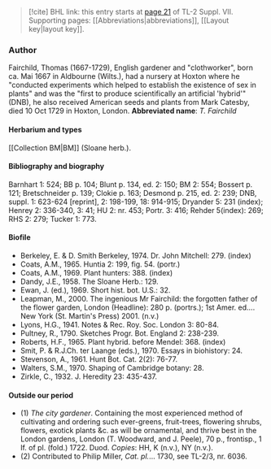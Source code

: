 > [!cite] BHL link: this entry starts at [page 21](https://www.biodiversitylibrary.org/page/33259525) of TL-2 Suppl. VII.
> Supporting pages: [[Abbreviations|abbreviations]], [[Layout key|layout key]].

### Author

Fairchild, Thomas (1667-1729), English gardener and "clothworker", born ca. Mai 1667 in Aldbourne (Wilts.), had a nursery at Hoxton where he "conducted experiments which helped to establish the existence of sex in plants" and was the "first to produce scientifically an artificial 'hybrid'" (DNB), he also received American seeds and plants from Mark Catesby, died 10 Oct 1729 in Hoxton, London. 
**Abbreviated name**: *T. Fairchild*

#### Herbarium and types

[[Collection BM|BM]] (Sloane herb.).

#### Bibliography and biography

Barnhart 1: 524; BB p. 104; Blunt p. 134, ed. 2: 150; BM 2: 554; Bossert p. 121; Bretschneider p. 139; Clokie p. 163; Desmond p. 215, ed. 2: 239; DNB, suppl. 1: 623-624 \[reprint\], 2: 198-199, 18: 914-915; Dryander 5: 231 (index); Henrey 2: 336-340, 3: 41; HU 2: nr. 453; Portr. 3: 416; Rehder 5(index): 269; RHS 2: 279; Tucker 1: 773.

#### Biofile

- Berkeley, E. & D. Smith Berkeley, 1974. Dr. John Mitchell: 279. (index)
- Coats, A.M., 1965. Huntia 2: 199, fig. 54. (portr.)
- Coats, A.M., 1969. Plant hunters: 388. (index)
- Dandy, J.E., 1958. The Sloane Herb.: 129.
- Ewan, J. (ed.), 1969. Short hist. bot. U.S.: 32.
- Leapman, M., 2000. The ingenious Mr Fairchild: the forgotten father of the flower garden, London (Headline): 280 p. (portrs.); 1st Amer. ed.... New York (St. Martin's Press) 2001. (n.v.)
- Lyons, H.G., 1941. Notes & Rec. Roy. Soc. London 3: 80-84.
- Pultney, R., 1790. Sketches Progr. Bot. England 2: 238-239.
- Roberts, H.F., 1965. Plant hybrid. before Mendel: 368. (index)
- Smit, P. & R.J.Ch. ter Laange (eds.), 1970. Essays in biohistory: 24.
- Stevenson, A., 1961. Hunt Bot. Cat. 2(2): 76-77.
- Walters, S.M., 1970. Shaping of Cambridge botany: 28.
- Zirkle, C., 1932. J. Heredity 23: 435-437.

#### Outside our period

- (1) *The city gardener*. Containing the most experienced method of cultivating and ordering such ever-greens, fruit-trees, flowering shrubs, flowers, exotick plants &c. as will be ornamental, and thrive best in the London gardens, London (T. Woodward, and J. Peele), 70 p., frontisp., 1 lf. of pl. (fold.) 1722. Duod. *Copies*: HH, K (n.v.), NY (n.v.).
- (2) Contributed to Philip Miller, *Cat. pl.*... 1730, see TL-2/3, nr. 6036.

